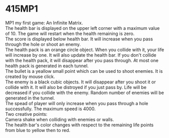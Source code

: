 # 415MP1
MP1 my first game: An Infinite Matrix.  
The health bar is displayed on the upper left corner with a maximum value of 10. The game will restart when the health remaining is zero.  
The score is displayed below health bar. It will increase when you pass through the hole or shoot an enemy.  
The health pack is an orange circle object. When you collide with it, your life will increase by one. It will also update the health bar. If you don't collide with the health pack, it will disappear after you pass through. At most one health pack is generated in each tunnel.  
The bullet is a yeallow small point which can be used to shoot enemies. It is created by mouse click.  
The enemy is a black cubic objects. It will disappear after you shoot it or collide with it. It will also be distroyed if you just pass by. Life will be decreased if you collide with the enemy. Random number of enemies will be generated in the tunnel.  
The spead of player will only increase when you pass through a hole successfully. The maximum speed is 4000.  
Two creative points:  
Camera shake when colliding with enemies or walls.  
The health bar's color changes with respect to the remaining life points from blue to yellow then to red.  
